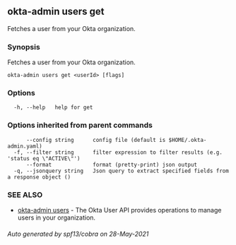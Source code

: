 ## okta-admin users get

Fetches a user from your Okta organization.

### Synopsis

Fetches a user from your Okta organization.

```
okta-admin users get <userId> [flags]
```

### Options

```
  -h, --help   help for get
```

### Options inherited from parent commands

```
      --config string      config file (default is $HOME/.okta-admin.yaml)
  -f, --filter string      filter expression to filter results (e.g. 'status eq \"ACTIVE\"')
      --format             format (pretty-print) json output
  -q, --jsonquery string   Json query to extract specified fields from a response object ()
```

### SEE ALSO

* [okta-admin users](okta-admin_users.md)	 - The Okta User API provides operations to manage users in your organization.

###### Auto generated by spf13/cobra on 28-May-2021
